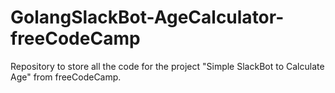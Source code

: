 # GolangSlackBot-AgeCalculator-freeCodeCamp
Repository to store all the code for the project "Simple SlackBot to Calculate Age" from freeCodeCamp.
